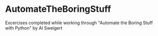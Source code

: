 # AutomateTheBoringStuff
Excercises completed while working through "Automate the Boring Stuff with Python" by Al Sweigert
